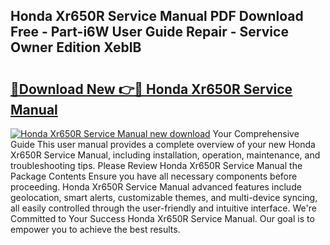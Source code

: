## Honda Xr650R Service Manual PDF Download Free - Part-i6W User Guide Repair - Service Owner Edition XeblB

# <h2><a href="http://bc20332.oget.top/?id=Honda+Xr650R+Service+Manual">🔗Download New 👉🔴 Honda Xr650R Service Manual</a></h2>

[![Honda Xr650R Service Manual new download](https://i.imgur.com/5g1atiW.png)](http://bc20332.oget.top/?id=Honda+Xr650R+Service+Manual)
Your Comprehensive Guide This user manual provides a complete overview of your new Honda Xr650R Service Manual, including installation, operation, maintenance, and troubleshooting tips. Please Review Honda Xr650R Service Manual the Package Contents Ensure you have all necessary components before proceeding. Honda Xr650R Service Manual advanced features include geolocation, smart alerts, customizable themes, and multi-device syncing, all easily controlled through the user-friendly and intuitive interface. We're Committed to Your Success Honda Xr650R Service Manual. Our goal is to empower you to achieve the best results.
